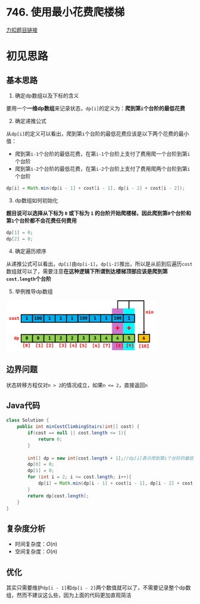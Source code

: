 # 746. 使用最小花费爬楼梯

[力扣题目链接](https://leetcode-cn.com/problems/min-cost-climbing-stairs/)

# 初见思路

## 基本思路

1. 确定dp数组以及下标的含义

要用一个<strong>一维dp数组</strong>来记录状态，`dp[i]`的定义为：<strong>爬到第`i`个台阶的最低花费</strong>

2. 确定递推公式

从`dp[i]`的定义可以看出，爬到第`i`个台阶的最低花费应该是以下两个花费的最小值：

- 爬到第`i-1`个台阶的最低花费，在第`i-1`个台阶上支付了费用爬一个台阶到第`i`个台阶
- 爬到第`i-2`个台阶的最低花费，在第`i-2`个台阶上支付了费用爬两个台阶到第`i`个台阶

```java
dp[i] = Math.min(dp[i - 1] + cost[i - 1], dp[i - 2] + cost[i - 2]);
```

3. dp数组如何初始化

<strong>题目说可以选择从下标为 `0` 或下标为 `1` 的台阶开始爬楼梯，因此爬到第`0`个台阶和第`1`个台阶都不会花费任何费用</strong>

```java
dp[1] = 0;
dp[2] = 0;
```

4. 确定遍历顺序

从递推公式可以看出，`dp[i]`由`dp[i-1]`，`dp[i-2]`推出，所以是从前到后遍历`cost`数组就可以了，需要注意<strong>在这种逻辑下所谓到达楼梯顶部应该是爬到第`cost.length`个台阶</strong>

5. 举例推导dp数组

<img src="../Pictures/746. 使用最小花费爬楼梯.png" width="80%"/>

## 边界问题

状态转移方程仅对`n > 2`的情况成立，如果`n <= 2`，直接返回`n`

## Java代码
```java
class Solution {
    public int minCostClimbingStairs(int[] cost) {
        if(cost == null || cost.length <= 1){
            return 0;
        }

        int[] dp = new int[cost.length + 1];//dp[i]表示爬到第i个台阶的最低花费
        dp[0] = 0;
        dp[1] = 0;
        for (int i = 2; i <= cost.length; i++){
            dp[i] = Math.min(dp[i - 1] + cost[i - 1], dp[i - 2] + cost[i - 2]);
        }
        return dp[cost.length];
    }
}
```

## 复杂度分析
- 时间复杂度：$O(n)$
- 空间复杂度：$O(n)$

## 优化

其实只需要维护`dp[i - 1]`和`dp[i - 2]`两个数值就可以了，不需要记录整个dp数组，然而不建议这么些，因为上面的代码更加直观简洁